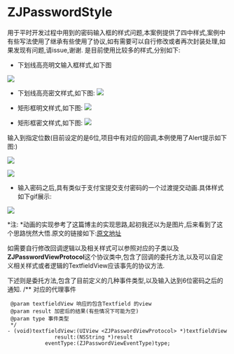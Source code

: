 # ZJPasswordStyle

用于平时开发过程中用到的密码输入框的样式问题,本案例提供了四中样式,案例中有些写法使用了继承有些使用了协议,如有需要可以自行修改或者再次封装处理,如果发现有问题,请issue,谢谢.
是目前使用比较多的样式,分别如下:

* 下划线高亮明文输入框样式,如下图

![](https://github.com/FreshManCode/ImageURL/blob/master/PasswordStyle/%E4%B8%8B%E5%88%92%E7%BA%BF%E9%AB%98%E4%BA%AE%E6%98%8E%E6%96%87.png?raw=true)

* 下划线高亮密文样式,如下图:
![](https://github.com/FreshManCode/ImageURL/blob/master/PasswordStyle/%E4%B8%8B%E5%88%92%E7%BA%BF%E9%AB%98%E4%BA%AE%E5%AF%86%E6%96%87.png?raw=true)

* 矩形框明文样式,如下图:
![](https://github.com/FreshManCode/ImageURL/blob/master/PasswordStyle/%E7%9F%A9%E5%BD%A2%E6%A1%86%E6%98%8E%E6%96%87%E8%BE%93%E5%85%A5%E5%AF%86%E7%A0%81.png?raw=true)

* 矩形框密文样式,如下图:
![](https://github.com/FreshManCode/ImageURL/blob/master/PasswordStyle/%E7%9F%A9%E5%BD%A2%E6%A1%86%E5%AF%86%E6%96%87.png?raw=true)


输入到指定位数(目前设定的是6位,项目中有对应的回调,本例使用了Alert提示如下图:)

![](https://github.com/FreshManCode/ImageURL/blob/master/PasswordStyle/%E7%9F%A9%E5%BD%A2%E6%A1%86%E5%AF%86%E6%96%87%E5%AF%86%E7%A0%81%E9%95%BF%E5%BA%A6%E8%BE%BE%E5%88%B06%E4%BD%8D.png?raw=true)

![](https://github.com/FreshManCode/ImageURL/blob/master/PasswordStyle/%E7%9F%A9%E5%BD%A2%E6%A1%86%E6%98%8E%E6%96%876%E4%BD%8D%E5%AF%86%E7%A0%81.png?raw=true)

* 输入密码之后,具有类似于支付宝提交支付密码的一个过渡提交动画.具体样式如下gif展示:

![](https://github.com/FreshManCode/ZJPasswordStyle/blob/master/%E6%A0%B7%E5%BC%8F%E6%88%AA%E5%9B%BE/PasswordAnimated.gif?raw=true)

*注: *动画的实现参考了这篇博主的实现思路,起初我还以为是图片,后来看到了这个思路恍然大悟.原文的链接如下:[原文地址](https://blog.csdn.net/u013282507/article/details/70208141)


如需要自行修改回调逻辑以及相关样式可以参照对应的子类以及**ZJPasswordViewProtocol**这个协议类中,包含了回调的委托方法,以及可以自定义相关样式或者逻辑的TextfieldView应该事先的协议方法.

下述则是委托方法,包含了目前定义的几种事件类型,以及输入达到6位密码之后的通知.
	/**
	 对应的代理事件
	 
	 @param textfieldView 响应的包含Textfield 的view
	 @param result 加密后的结果(有些情况下可能为空)
	 @param type 事件类型
	 */
	- (void)textfieldView:(UIView <ZJPasswordViewProtocol> *)textfieldView
	               result:(NSString *)result
	            eventType:(ZJPasswordViewEventType)type;
		




